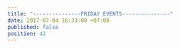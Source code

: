 ```yaml
---
title: "---------------FRIDAY EVENTS---------------"
date: 2017-07-04 16:33:00 +07:00
published: false
position: 42
---
```


